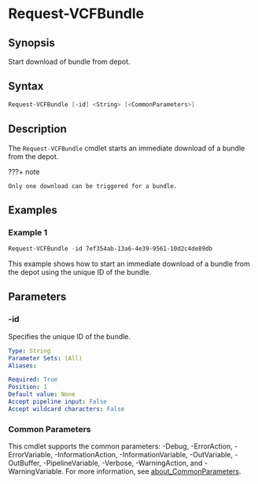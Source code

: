 # Request-VCFBundle

## Synopsis

Start download of bundle from depot.

## Syntax

```powershell
Request-VCFBundle [-id] <String> [<CommonParameters>]
```

## Description

The `Request-VCFBundle` cmdlet starts an immediate download of a bundle from the depot.

???+ note

    Only one download can be triggered for a bundle.

## Examples

### Example 1

```powershell
Request-VCFBundle -id 7ef354ab-13a6-4e39-9561-10d2c4de89db
```

This example shows how to start an immediate download of a bundle from the depot using the unique ID of the bundle.

## Parameters

### -id

Specifies the unique ID of the bundle.

```yaml
Type: String
Parameter Sets: (All)
Aliases:

Required: True
Position: 1
Default value: None
Accept pipeline input: False
Accept wildcard characters: False
```

### Common Parameters

This cmdlet supports the common parameters: -Debug, -ErrorAction, -ErrorVariable, -InformationAction, -InformationVariable, -OutVariable, -OutBuffer, -PipelineVariable, -Verbose, -WarningAction, and -WarningVariable. For more information, see [about_CommonParameters](http://go.microsoft.com/fwlink/?LinkID=113216).
